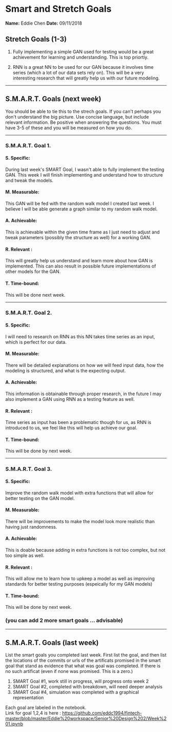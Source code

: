 # Smart and Stretch Goals

**Name:** Eddie Chen
**Date:** 09/11/2018

## Stretch Goals (1-3)

1. Fully implementing a simple GAN used for testing would be a great achievement for learning and understanding. This is top priortiy.

2. RNN is a great NN to be used for our GAN because it involves time series (which a lot of our data sets rely on). This will be a very interesting research that will greatly help us with our future modeling.

----------------------------------------------------------------------------------------------------------------------------------------
## S.M.A.R.T. Goals (next week)

You should be able to tie this to the strech goals. If you can't perhaps you don't understand the big picture.
Use concise language, but include relevant information. Be positive when answering the questions. You must have
3-5 of these and you will be measured on how you do.

----------------------------------------------------------------------------------------------------------------------------------------
### S.M.A.R.T. Goal 1.

#### S. Specific: 
During last week's SMART Goal, I wasn't able to fully implement the testing GAN. This week I will finish implementing and understand how to structure and tweak the models.

#### M. Measurable: 
This GAN will be fed with the random walk model I created last week. I believe I will be able generate a graph similar to my random walk model.

#### A. Achievable: 
This is achievable within the given time frame as I just need to adjust and tweak parameters (possibly the structure as well) for a working GAN.

#### R. Relevant :
This will greatly help us understand and learn more about how GAN is implemented. This can also result in possible future implementations of other models for the GAN.

#### T. Time-bound: 
This will be done next week.

----------------------------------------------------------------------------------------------------------------------------------------
### S.M.A.R.T. Goal 2.

#### S. Specific: 
I will need to research on RNN as this NN takes time series as an input, which is perfect for our data.

#### M. Measurable: 
There will be detailed explanations on how we will feed input data, how the modeling is structured, and what is the expecting output.

#### A. Achievable: 
This information is obtainable through proper research, in the future I may also implement a GAN using RNN as a testing feature as well.

#### R. Relevant :
Time series as input has been a problematic though for us, as RNN is introduced to us, we feel like this will help us achieve our goal.

#### T. Time-bound: 
This will be done by next week.

----------------------------------------------------------------------------------------------------------------------------------------
### S.M.A.R.T. Goal 3.

#### S. Specific: 
Improve the random walk model with extra functions that will allow for better testing on the GAN model.

#### M. Measurable: 
There will be improvements to make the model look more realistic than having just randomness.

#### A. Achievable: 
This is doable because adding in extra functions is not too complex, but not too simple as well.

#### R. Relevant :
This will allow me to learn how to upkeep a model as well as improving standards for better testing purposes (espeically for my GAN models)

#### T. Time-bound: 
This will be done by next week.

### (you can add 2 more smart goals ... advisable)

----------------------------------------------------------------------------------------------------------------------------------------
## S.M.A.R.T. Goals (last week)

List the smart goals you completed last week. First list the goal, and then list the locations of the commits or urls of the artificats promised in the smart goal that stand as evidence that what was goal was completed. If there is no such artificat (even if none was promised. This is a zero.)

1) SMART Goal #1, work still in progress, will progress onto week 2
2) SMART Goal #2, completed with breakdown, will need deeper analysis
3) SMART Goal #4, simulation was completed with a graphical representation

Each goal are labeled in the notebook. <br>
Link for goal 1,2,4 is here : https://github.com/eddc1994/fintech-master/blob/master/Eddie%20workspace/Senior%20Design%202/Week%201.ipynb
